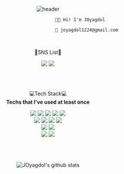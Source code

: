 <div align="center">

  ![header](https://capsule-render.vercel.app/api?type=waving&color=0:3C3B3F,100:605C3C&height=250&text=%F0%9F%AA%A8%20JOyagdol%20%F0%9F%AA%A8&fontColor=ffffff&fontAlignY=35&textBg=true)

  <div align="left">
  
                                          🧑‍💻 Hi! I'm JOyagdol  
               
                                          📧 joyagdol1224@gmail.com
  </div>
  </br>

  📑SNS List📑
  

  <a href="https://joyagdol.tistory.com/" target="_blank"><img src="https://img.shields.io/badge/DevBlog-767c77?style=flat-square&logo=blogger&logoColor=white"/></a>
  <a href="https://www.instagram.com/jo_yagdol/" target="_blank"><img src="https://img.shields.io/badge/DevBlog-e84a5f?style=flat-square&logo=instagram&logoColor=white"/></a>

  
    
  </br>
  </br>
  
  💻Tech Stack💻
  </br>
  __Techs that I've used at least once__
  
  
  <img src="https://img.shields.io/badge/Python-3ab4f2?style=for-the-badge&logo=Python&logoColor=white">
  <img src="https://img.shields.io/badge/C-293462?style=for-the-badge&logo=C&logoColor=white">
  <img src="https://img.shields.io/badge/C++-d61c42?style=for-the-badge&logo=C%2B%2B&logoColor=white">
  <img src="https://img.shields.io/badge/Csharp-feb139?style=for-the-badge&logo=Csharp&logoColor=white">
  <img src="https://img.shields.io/badge/JAVA-fff80a?style=for-the-badge&logo=JAVA&logoColor=white">
  </br>
  <img src="https://img.shields.io/badge/HTML-abc9ff?style=for-the-badge&logo=HTML5&logoColor=white">
  <img src="https://img.shields.io/badge/CSS-ffdede?style=for-the-badge&logo=CSS3&logoColor=white">
  <img src="https://img.shields.io/badge/JAVASCRIPT-ff8b8b?style=for-the-badge&logo=JavaScript&logoColor=white">
  <img src="https://img.shields.io/badge/REACT-eb4747?style=for-the-badge&logo=React&logoColor=white">
  </br>
  <img src="https://img.shields.io/badge/UNITY-fafafa?style=for-the-badge&logo=Unity&logoColor=black">
  <img src="https://img.shields.io/badge/UNREAL-0e1128?style=for-the-badge&logo=Unreal Engine&logoColor=white">
  </br>
  <img src="https://img.shields.io/badge/MYSQL-1a4d2e?style=for-the-badge&logo=MySQL&logoColor=white">
  <img src="https://img.shields.io/badge/LINUX-ff9f29?style=for-the-badge&logo=Linux&logoColor=white">
  </br>
  </br>
  </br>
  </br>
  
  ![JOyagdol's github stats](https://github-readme-stats.vercel.app/api?username=JOyagdol&show_icons=true&title_color=ff9f29&custom_title=JOyagdol's%20github&icon_color=1a4d2e)
</div>
